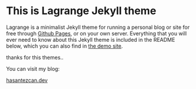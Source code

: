 # This is Lagrange Jekyll theme

Lagrange is a minimalist Jekyll theme for running a personal blog or site for free through [Github Pages](https://pages.github.com/), or on your own server. Everything that you will ever need to know about this Jekyll theme is included in the README below, which you can also find in [the demo site](https://lenpaul.github.io/Lagrange/).

thanks for this themes..

You can visit my blog:

[hasantezcan.dev](http://www.hasantezcan.dev/)
